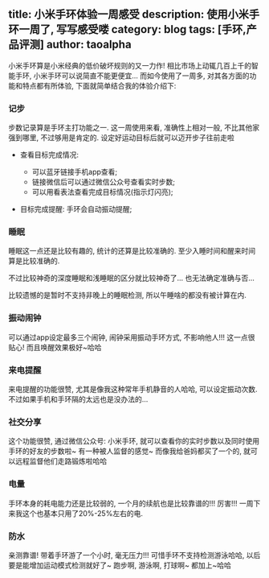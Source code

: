 title: 小米手环体验一周感受
description: 使用小米手环一周了, 写写感受喽
category: blog
tags: [手环,产品评测]
author: taoalpha
---

小米手环算是小米经典的低价破坏规则的又一力作! 相比市场上动辄几百上千的智能手环, 小米手环可以说简直不能更便宜... 而如今使用了一周多, 对其各方面的功能和特点都有所体验, 下面就简单结合我的体验介绍下:

### 记步

步数记录算是手环主打功能之一. 这一周使用来看, 准确性上相对一般, 不比其他家强到哪里, 不过够用是肯定的. 设定好运动目标后就可以迈开步子往前走啦

- 查看目标完成情况:
    - 可以蓝牙链接手机app查看;
    - 链接微信后可以通过微信公众号查看实时步数;
    - 可以用看表法查看完成目标情况(指示灯闪亮);

- 目标完成提醒: 手环会自动振动提醒;

### 睡眠

睡眠这一点还是比较有趣的, 统计的还算是比较准确的. 至少入睡时间和醒来时间算是比较准确的.

不过比较神奇的深度睡眠和浅睡眠的区分就比较神奇了... 也无法确定准确与否...

比较遗憾的是暂时不支持非晚上的睡眠检测, 所以午睡啥的都没有被计算在内.

### 振动闹钟

可以通过app设定最多三个闹钟, 闹钟采用振动手环方式, 不影响他人!!! 这一点很贴心! 而且唤醒效果极好~哈哈

### 来电提醒

来电提醒的功能很赞, 尤其是像我这种常年手机静音的人哈哈, 可以设定振动次数. 不过如果手机和手环隔的太远也是没办法的...

### 社交分享

这个功能很赞, 通过微信公众号: 小米手环, 就可以查看你的实时步数以及同时使用手环的好友的步数啦~ 有一种被人监督的感觉~ 而像我给爸妈都买了一个的, 就可以远程监督他们走路锻炼啦哈哈

### 电量

手环本身的耗电能力还是比较弱的, 一个月的续航也是比较靠谱的!!! 厉害!!! 一周下来我这个也基本只用了20%-25%左右的电.

### 防水

亲测靠谱! 带着手环游了一个小时, 毫无压力!!! 可惜手环不支持检测游泳哈哈, 以后要是能增加运动模式检测就好了~ 跑步啊, 游泳啊, 打球啊~ 都加上~哈哈


[TaoAlpha]:    http://zzgary.info "TaoAlpha"
